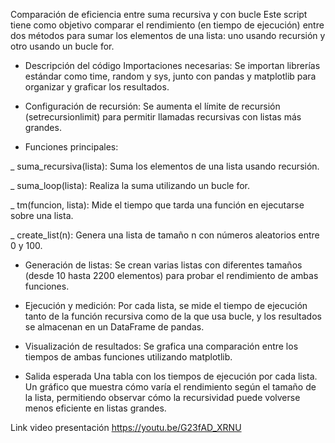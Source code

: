 Comparación de eficiencia entre suma recursiva y con bucle
Este script tiene como objetivo comparar el rendimiento (en tiempo de ejecución) entre dos métodos para sumar los elementos de una lista: uno usando recursión y otro usando un bucle for.

- Descripción del código
Importaciones necesarias:
Se importan librerías estándar como time, random y sys, junto con pandas y matplotlib para organizar y graficar los resultados.

- Configuración de recursión:
Se aumenta el límite de recursión (setrecursionlimit) para permitir llamadas recursivas con listas más grandes.

- Funciones principales:

_ suma_recursiva(lista): Suma los elementos de una lista usando recursión.

_ suma_loop(lista): Realiza la suma utilizando un bucle for.

_ tm(funcion, lista): Mide el tiempo que tarda una función en ejecutarse sobre una lista.

_ create_list(n): Genera una lista de tamaño n con números aleatorios entre 0 y 100.


- Generación de listas:
Se crean varias listas con diferentes tamaños (desde 10 hasta 2200 elementos) para probar el rendimiento de ambas funciones.

- Ejecución y medición:
Por cada lista, se mide el tiempo de ejecución tanto de la función recursiva como de la que usa bucle, y los resultados se almacenan en un DataFrame de pandas.

- Visualización de resultados:
Se grafica una comparación entre los tiempos de ambas funciones utilizando matplotlib.

- Salida esperada
Una tabla con los tiempos de ejecución por cada lista.
Un gráfico que muestra cómo varía el rendimiento según el tamaño de la lista, permitiendo observar cómo la recursividad puede volverse menos eficiente en listas grandes.

Link video presentación https://youtu.be/G23fAD_XRNU